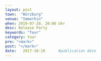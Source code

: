 ```yaml
---
layout: post
town:  "Würzburg"
venue: "Immerhin"
when: 2019-07-20, 20:00 Uhr
desc: Release Party
keywords: "Tour"
category: tour
pre: "<mark>"
post: "</mark>"
date:   2017-10-10 		#publication date
---
```

